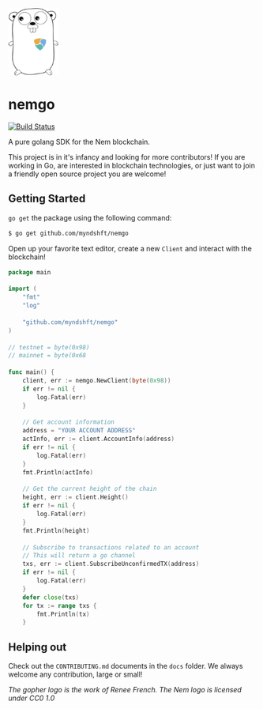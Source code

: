 <img src=".github/nemgo.png" height="136">

# nemgo

[![Build Status](https://travis-ci.org/myndshft/nemgo.svg?branch=master)](https://travis-ci.org/myndshft/nemgo)

A pure golang SDK for the Nem blockchain. 

This project is in it's infancy and looking for more contributors! If you are working in Go, are interested in blockchain technologies, or just want to join a friendly open source project you are welcome!

## Getting Started

`go get` the package using the following command:

```bash
$ go get github.com/myndshft/nemgo
```

Open up your favorite text editor, create a new `Client` and interact with the blockchain!

```go
package main

import (
    "fmt"
    "log"
    
    "github.com/myndshft/nemgo"
)

// testnet = byte(0x98)
// mainnet = byte(0x68

func main() {
    client, err := nemgo.NewClient(byte(0x98))
    if err != nil {
        log.Fatal(err)
    }
    
    // Get account information
    address = "YOUR ACCOUNT ADDRESS"
    actInfo, err := client.AccountInfo(address)
    if err != nil {
        log.Fatal(err)
    }
    fmt.Println(actInfo)
    
    // Get the current height of the chain
    height, err := client.Height()
    if err != nil {
        log.Fatal(err)
    }
    fmt.Println(height)
    
    // Subscribe to transactions related to an account
    // This will return a go channel
    txs, err := client.SubscribeUnconfirmedTX(address)
    if err != nil {
        log.Fatal(err)
    }
    defer close(txs)
    for tx := range txs {
        fmt.Println(tx)
    }
```

## Helping out

Check out the `CONTRIBUTING.md` documents in the `docs` folder. We always welcome any contribution, large or small! 

_The gopher logo is the work of Renee French. The Nem logo is licensed under CC0 1.0_
